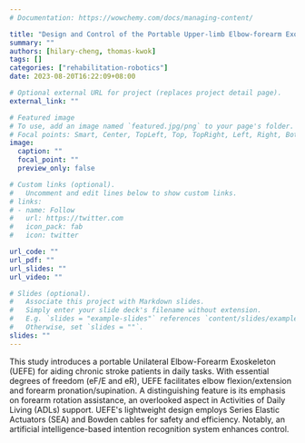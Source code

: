 ```yaml
---
# Documentation: https://wowchemy.com/docs/managing-content/

title: "Design and Control of the Portable Upper-limb Elbow-forearm Exoskeleton for ADL Assistance"
summary: ""
authors: [hilary-cheng, thomas-kwok]
tags: []
categories: ["rehabilitation-robotics"]
date: 2023-08-20T16:22:09+08:00

# Optional external URL for project (replaces project detail page).
external_link: ""

# Featured image
# To use, add an image named `featured.jpg/png` to your page's folder.
# Focal points: Smart, Center, TopLeft, Top, TopRight, Left, Right, BottomLeft, Bottom, BottomRight.
image:
  caption: ""
  focal_point: ""
  preview_only: false

# Custom links (optional).
#   Uncomment and edit lines below to show custom links.
# links:
# - name: Follow
#   url: https://twitter.com
#   icon_pack: fab
#   icon: twitter

url_code: ""
url_pdf: ""
url_slides: ""
url_video: ""

# Slides (optional).
#   Associate this project with Markdown slides.
#   Simply enter your slide deck's filename without extension.
#   E.g. `slides = "example-slides"` references `content/slides/example-slides.md`.
#   Otherwise, set `slides = ""`.
slides: ""
---
```


This study introduces a portable Unilateral Elbow-Forearm Exoskeleton (UEFE) for aiding chronic stroke patients in daily tasks. With essential degrees of freedom (eF/E and eR), UEFE facilitates elbow flexion/extension and forearm pronation/supination. A distinguishing feature is its emphasis on forearm rotation assistance, an overlooked aspect in Activities of Daily Living (ADLs) support. UEFE's lightweight design employs Series Elastic Actuators (SEA) and Bowden cables for safety and efficiency. Notably, an artificial intelligence-based intention recognition system enhances control. 
